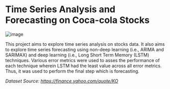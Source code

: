 # Time Series Analysis and Forecasting on Coca-cola Stocks
![image](https://github.com/JerickoDG/Time-Series_KO-Stocks/assets/60811658/f658dbd1-4d81-4a21-9643-0f65d0326cc3)

This project aims to explore time series analysis on stocks data. It also aims to explore time series forecasting using non-deep learning (i.e., ARIMA and SARIMAX) and deep learning (i.e., Long Short Term Memory (LSTM) techniques. Various error metrics were used to asses the performance of each technique wherein LSTM had the least value across all error metrics. Thus, it was used to perform the final step which is forecasting.

_Dataset Source: https://finance.yahoo.com/quote/KO_
